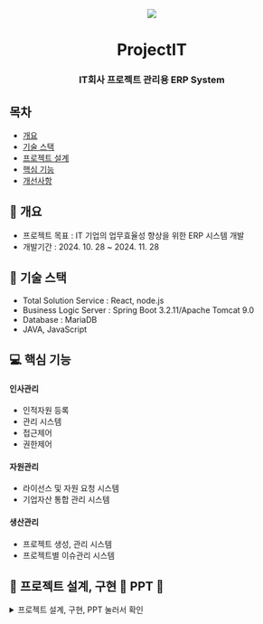   <p align="center">
  <img src="https://github.com/user-attachments/assets/23b803ab-95f6-47c4-89ff-1cd6730e7ec3">
 </p>



<h1 align='center'> ProjectIT </h1>
<h3 align='center'> IT회사 프로젝트 관리용 ERP System </h3>



## 목차
- [개요](https://github.com//hopepu/ProjectIT#-개요)
- [기술 스택](https://github.com//hopepu/ProjectIT#-기술-스택)
- [프로젝트 설계](https://github.com//hopepu/ProjectIT#프로젝트-설계)
- [핵심 기능](https://github.com//hopepu/ProjectIT#-핵심-기능)
- [개선사항](https://github.com//hopepu/ProjectITt#-개선사항)
  


## 🚩 개요
- 프로젝트 목표 : IT 기업의 업무효율성 향상을 위한 ERP 시스템 개발
- 개발기간 : 2024. 10. 28 ~ 2024. 11. 28



## 🔧 기술 스택
- Total Solution Service : React, node.js
- Business Logic Server : Spring Boot 3.2.11/Apache Tomcat 9.0
- Database : MariaDB
- JAVA, JavaScript


## 💻 핵심 기능

#### 인사관리
- 인적자원 등록
- 관리 시스템
- 접근제어
- 권한제어
  
#### 자원관리
- 라이선스 및 자원 요청 시스템
- 기업자산 통합 관리 시스템

#### 생산관리
- 프로젝트 생성, 관리 시스템
- 프로젝트별 이슈관리 시스템

</details>

## 👾 프로젝트 설계, 구현 📂 PPT 📂
<details><summary>프로젝트 설계, 구현, PPT 눌러서 확인</summary>   
<div align="center">   

![image](https://github.com/user-attachments/assets/5cb3cc9c-6bae-4bc0-8e46-32d9b10890d6)
![image](https://github.com/user-attachments/assets/3460edd2-23d9-482d-b3d0-76c91f789384)
![image](https://github.com/user-attachments/assets/81c87656-384f-4073-a33a-4b305cc033b8)
![image](https://github.com/user-attachments/assets/cea42db6-5a02-432d-8c93-d424fc5ee9fe)
![image](https://github.com/user-attachments/assets/4970d9ac-a420-462f-8fc0-6c0b46bda21f)
![image](https://github.com/user-attachments/assets/33ca1ec2-50c9-42fe-a2ca-66b7789dfe91)
![image](https://github.com/user-attachments/assets/7c8eb5c0-a74b-411d-8022-b54a8473951b)
![image](https://github.com/user-attachments/assets/0cd3e15f-05a4-454f-a02c-4748472d47ef)
![image](https://github.com/user-attachments/assets/1d8bd23c-44c4-4802-bfad-dda5004400cf)
![image](https://github.com/user-attachments/assets/9eb85ddb-1765-4ad4-9e08-e463690a7c47)
![image](https://github.com/user-attachments/assets/2fcaf742-0076-49f5-b89e-133fc5b9afb1)
![image](https://github.com/user-attachments/assets/27f4b1c4-90cc-4f47-8d52-cd9e7e4862db)
![image](https://github.com/user-attachments/assets/a4381dd2-3025-4b0b-a4e9-b55d88130404)
![image](https://github.com/user-attachments/assets/da53d0fc-a5a6-4268-913e-770d84b2e968)
![image](https://github.com/user-attachments/assets/9bd21cd3-5063-4d43-973d-765682730a22)
![image](https://github.com/user-attachments/assets/217eac75-60f9-45a0-ab6e-ff92d0a3b36b)
![image](https://github.com/user-attachments/assets/d53af0cc-0371-4588-8532-423ccffa612c)
![image](https://github.com/user-attachments/assets/2ec33eb9-6c1d-437a-a8f7-150b123fff33)
![image](https://github.com/user-attachments/assets/716cf5cb-b6e3-4b07-adcc-7bd0ce4da63d)
![image](https://github.com/user-attachments/assets/f0c49495-5050-4d56-baa7-c6225a4ded6a)
![image](https://github.com/user-attachments/assets/dc896f0f-5562-4f9c-9d57-0e9e9975a8b0)
![image](https://github.com/user-attachments/assets/2f4fd2b5-5898-4475-b7c5-207f363d7dd4)
![image](https://github.com/user-attachments/assets/e89010ab-2400-43c4-b38f-9ee1c30dc357)
![image](https://github.com/user-attachments/assets/2e4ded93-6da7-4147-b6a9-dd1ce2af8760)
![image](https://github.com/user-attachments/assets/dfde52ea-1c23-4f15-b6b7-e71f04b5c406)
![image](https://github.com/user-attachments/assets/ea36b3e7-400c-490a-b89d-96aab93b3894)
![image](https://github.com/user-attachments/assets/b55a00da-9ed6-4247-9a11-72c9f496358a)
![image](https://github.com/user-attachments/assets/7743a7a8-ba18-44fb-a96c-36326992057b)
![image](https://github.com/user-attachments/assets/ffa420ee-4f0f-485e-80ce-f9d60ace4934)
![image](https://github.com/user-attachments/assets/1ae82a98-5f4c-4df3-ac1c-063ff1bfd523)
![image](https://github.com/user-attachments/assets/dd03e502-a9d6-4e4e-bce5-c5520aa63a15)
![image](https://github.com/user-attachments/assets/773b33e5-fdbf-4504-96f4-20aff62bff4d)
![image](https://github.com/user-attachments/assets/593778b1-76d2-4f38-9af7-25e1006d9954)
![image](https://github.com/user-attachments/assets/cffb1060-a372-403e-8dbe-9696bc48bade)
![image](https://github.com/user-attachments/assets/04a8390b-8d71-4bf3-b039-9db9178fae4d)
![image](https://github.com/user-attachments/assets/f20a295b-1837-49c5-9af1-a70b6b48bf34)
![image](https://github.com/user-attachments/assets/90494ebe-7800-4d39-a222-feba3ae28874)
![image](https://github.com/user-attachments/assets/dc243ecd-bbeb-4621-a12b-7b86c55f713b)
![image](https://github.com/user-attachments/assets/720f1720-b6b2-481d-981f-3edac8c3b969)
![image](https://github.com/user-attachments/assets/fc47dda2-eb21-407f-a138-d94c455767cb)
![image](https://github.com/user-attachments/assets/f11b4520-7fa7-41e6-a89d-5bb46359cfd3)
![image](https://github.com/user-attachments/assets/e4e3e240-8270-4afe-91a1-408452c90d4e)
![image](https://github.com/user-attachments/assets/675f57e7-d87d-41e0-bd58-1d1e7b396ab5)
![image](https://github.com/user-attachments/assets/b64ca936-7f3e-4815-b153-3558e174059b)
![image](https://github.com/user-attachments/assets/7e0ea728-17fd-4ffd-8bff-4c6e40b07332)
![image](https://github.com/user-attachments/assets/06c544a3-7402-4a37-86d2-6dae11c929bb)
![image](https://github.com/user-attachments/assets/8c2ab362-df9e-488e-8754-aebed68a6925)
![image](https://github.com/user-attachments/assets/a8e68edf-d58d-4f0f-b4a2-249308dffadd)
![image](https://github.com/user-attachments/assets/907361b6-8d2a-45a8-a68c-3342a27534ee)
![image](https://github.com/user-attachments/assets/4a4eec5f-7afa-4491-aebc-2dfaa5626f19)
![image](https://github.com/user-attachments/assets/4c026f66-efbb-47ed-be21-3b2434728970)
![image](https://github.com/user-attachments/assets/4978eda0-9685-41c7-a452-f4f3df137ac6)
![image](https://github.com/user-attachments/assets/4b9dffd7-3c9c-47e6-8292-be09c49d2a78)
![image](https://github.com/user-attachments/assets/50e4542e-3cef-4c13-b5fa-c598693bbbfd)
![image](https://github.com/user-attachments/assets/e5fd57c7-ddb4-4549-958d-65a217b87018)
![image](https://github.com/user-attachments/assets/0a9e33c7-1652-4acf-8e3f-de5e98dd77ba)
![image](https://github.com/user-attachments/assets/2ded35d2-b4bb-4971-848e-893f7adab852)
![image](https://github.com/user-attachments/assets/a6991cd0-4737-4086-ad23-43aeba2320f9)
![image](https://github.com/user-attachments/assets/e278c3b9-f4b4-4e4d-9462-ee914c8ea75d)
![image](https://github.com/user-attachments/assets/cd8d8bd9-c72a-4ab7-afc0-04dd5cf76e62)
![image](https://github.com/user-attachments/assets/f4e4cbd3-4772-46f3-bd5b-1db9fbf1ce0a)
![image](https://github.com/user-attachments/assets/43126cbe-4a7a-4ef5-86c1-a91e7f2a248b)
![image](https://github.com/user-attachments/assets/afdbcdaa-d01d-406b-82f0-b5e967f1fa8c)
![image](https://github.com/user-attachments/assets/0058851c-a9ee-49be-af52-516f56953695)
![image](https://github.com/user-attachments/assets/a60b472a-06a8-40ae-a434-79f2b8b2a334)
![image](https://github.com/user-attachments/assets/a1067de7-90fa-40af-97c7-dbee071be710)
![image](https://github.com/user-attachments/assets/da15e8ae-0041-45a2-b92c-85cccecf2fb6)
![image](https://github.com/user-attachments/assets/e3555d8b-627d-4791-93ec-8301b5a69370)
![image](https://github.com/user-attachments/assets/39b57c24-ecb3-4930-9fbe-2ded95807499)
![image](https://github.com/user-attachments/assets/84a794e2-5abc-4627-a3b7-b4aaeb9f1544)
![image](https://github.com/user-attachments/assets/7de72771-4da7-4529-a1a9-dec587d799fb)
![image](https://github.com/user-attachments/assets/e06b7393-bef2-491e-a3a3-96af5df5a922)
![image](https://github.com/user-attachments/assets/03f458b3-5888-4df9-a4d8-9ce8e5763884)
![image](https://github.com/user-attachments/assets/df9326ca-0911-49cb-a21f-b85f1488a56a)
![image](https://github.com/user-attachments/assets/b8a94266-e5ea-414b-ab47-a7e369a15fef)
![image](https://github.com/user-attachments/assets/2c2ebded-eae0-49ee-bcd6-b61c95ed3f6b)
![image](https://github.com/user-attachments/assets/a7bb84ec-681a-4fb9-8a6b-8d07df4c5fc7)

</div>            
</details>


